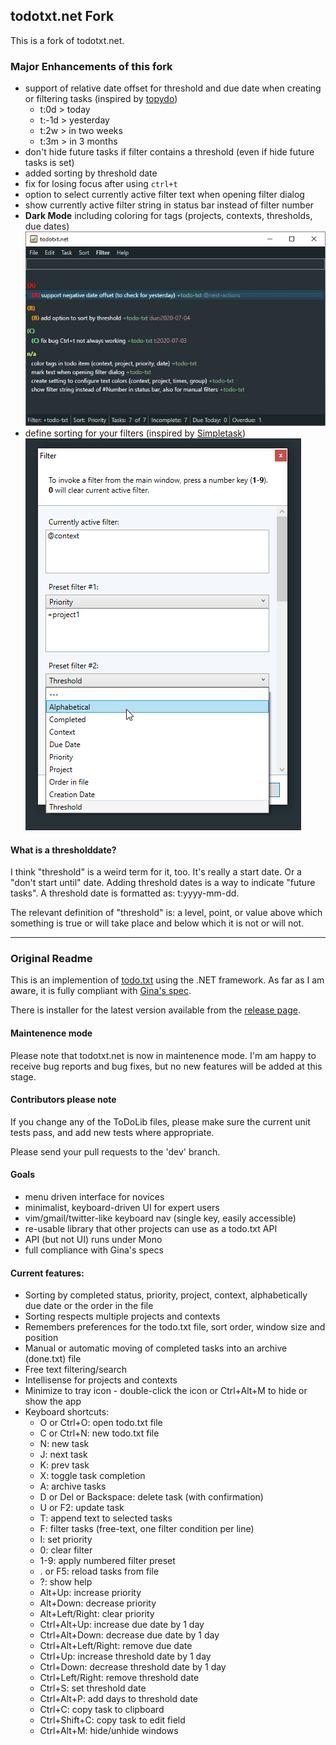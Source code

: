 ## todotxt.net Fork

This is a fork of todotxt.net. 

### Major Enhancements of this fork
- support of relative date offset for threshold and due date when creating or filtering tasks (inspired by [topydo](https://github.com/bram85/topydo))
	- t:0d > today
	- t:-1d > yesterday
	- t:2w > in two weeks
	- t:3m > in 3 months
- don't hide future tasks if filter contains a threshold (even if hide future tasks is set)
- added sorting by threshold date
- fix for losing focus after using `ctrl+t`
- option to select currently active filter text when opening filter dialog
- show currently active filter string in status bar instead of filter number
- **Dark Mode** including coloring for tags (projects, contexts, thresholds, due dates)
![](main.png)
- define sorting for your filters (inspired by [Simpletask](https://github.com/mpcjanssen/simpletask-android))
![](filter_dialog.png)

#### What is a thresholddate?

I think "threshold" is a weird term for it, too. It's really a start date. Or a "don't start until" date. Adding threshold dates is a way to indicate "future tasks". A threshold date is formatted as: t:yyyy-mm-dd.

The relevant definition of "threshold" is: a level, point, or value above which something is true or will take place and below which it is not or will not.

----

### Original Readme

This is an implemention of [todo.txt](http://todotxt.com/) using the .NET framework. As far as I am aware, it is fully compliant with [Gina's spec](https://github.com/ginatrapani/todo.txt-cli/wiki/The-Todo.txt-Format). 

There is installer for the latest version available from the [release page](https://github.com/benrhughes/todotxt.net/releases).

#### Maintenence mode

Please note that todotxt.net is now in maintenence mode. I'm am happy to receive bug reports and bug fixes, but no new features will be added at this stage.

#### Contributors please note

If you change any of the ToDoLib files, please make sure the current unit tests pass, and add new tests where appropriate.

Please send your pull requests to the 'dev' branch. 

#### Goals

 - menu driven interface for novices
 - minimalist, keyboard-driven UI for expert users
 - vim/gmail/twitter-like keyboard nav (single key, easily accessible)
 - re-usable library that other projects can use as a todo.txt API
 - API (but not UI) runs under Mono
 - full compliance with Gina's specs


#### Current features:

 - Sorting by completed status, priority, project, context, alphabetically due date or the order in the file
 - Sorting respects multiple projects and contexts
 - Remembers preferences for the todo.txt file, sort order, window size and position
 - Manual or automatic moving of completed tasks into an archive (done.txt) file
 - Free text filtering/search
 - Intellisense for projects and contexts
 - Minimize to tray icon - double-click the icon or Ctrl+Alt+M to hide or show the app
 - Keyboard shortcuts:
	- O or Ctrl+O: open todo.txt file
	- C or Ctrl+N: new todo.txt file
	- N: new task
	- J: next task
	- K: prev task
	- X: toggle task completion
	- A: archive tasks
	- D or Del or Backspace: delete task (with confirmation)
	- U or F2: update task
    - T: append text to selected tasks
	- F: filter tasks (free-text, one filter condition per line)
	- I: set priority
    - 0: clear filter
    - 1-9: apply numbered filter preset
	- . or F5: reload tasks from file
	- ?: show help
	- Alt+Up: increase priority
	- Alt+Down: decrease priority
	- Alt+Left/Right: clear priority
 	- Ctrl+Alt+Up: increase due date by 1 day
	- Ctrl+Alt+Down: decrease due date by 1 day
    - Ctrl+Alt+Left/Right: remove due date 
    - Ctrl+Up: increase threshold date by 1 day
	- Ctrl+Down: decrease threshold date by 1 day
    - Ctrl+Left/Right: remove threshold date 
	- Ctrl+S: set threshold date 
	- Ctrl+Alt+P: add days to threshold date 
	- Ctrl+C: copy task to clipboard
	- Ctrl+Shift+C: copy task to edit field
	- Ctrl+Alt+M: hide/unhide windows
